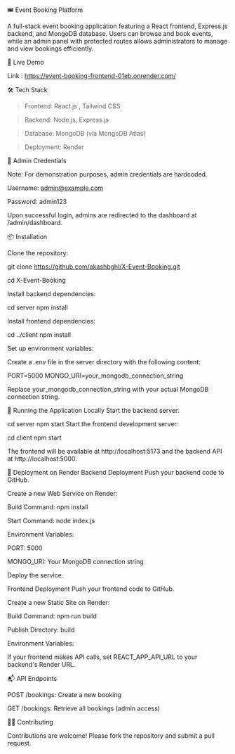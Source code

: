 🎟️ Event Booking Platform


A full-stack event booking application featuring a React frontend, Express.js backend, and MongoDB database. Users can browse and book events, while an admin panel with protected routes allows administrators to manage and view bookings efficiently.

🚀 Live Demo


Link : https://event-booking-frontend-01eb.onrender.com/


🛠️ Tech Stack



> Frontend: React.js , Tailwind CSS

> Backend: Node.js, Express.js

> Database: MongoDB (via MongoDB Atlas)

> Deployment: Render


🔐 Admin Credentials


Note: For demonstration purposes, admin credentials are hardcoded.

Username: admin@example.com

Password: admin123

Upon successful login, admins are redirected to the dashboard at /admin/dashboard.



📦 Installation



Clone the repository:

git clone https://github.com/akashbghl/X-Event-Booking.git

cd X-Event-Booking

Install backend dependencies:

cd server
npm install

Install frontend dependencies:

cd ../client
npm install

Set up environment variables:

Create a .env file in the server directory with the following content:

PORT=5000
MONGO_URI=your_mongodb_connection_string

Replace your_mongodb_connection_string with your actual MongoDB connection string.

🧪 Running the Application Locally
Start the backend server:


cd server
npm start
Start the frontend development server:

cd client
npm start

The frontend will be available at http://localhost:5173 and the backend API at http://localhost:5000.

🚀 Deployment on Render
Backend Deployment
Push your backend code to GitHub.

Create a new Web Service on Render:

Build Command: npm install

Start Command: node index.js

Environment Variables:

PORT: 5000

MONGO_URI: Your MongoDB connection string

Deploy the service.

Frontend Deployment
Push your frontend code to GitHub.

Create a new Static Site on Render:

Build Command: npm run build

Publish Directory: build

Environment Variables:

If your frontend makes API calls, set REACT_APP_API_URL to your backend's Render URL.


📬 API Endpoints

POST /bookings: Create a new booking

GET /bookings: Retrieve all bookings (admin access)

🧑‍💻 Contributing

Contributions are welcome! Please fork the repository and submit a pull request.

